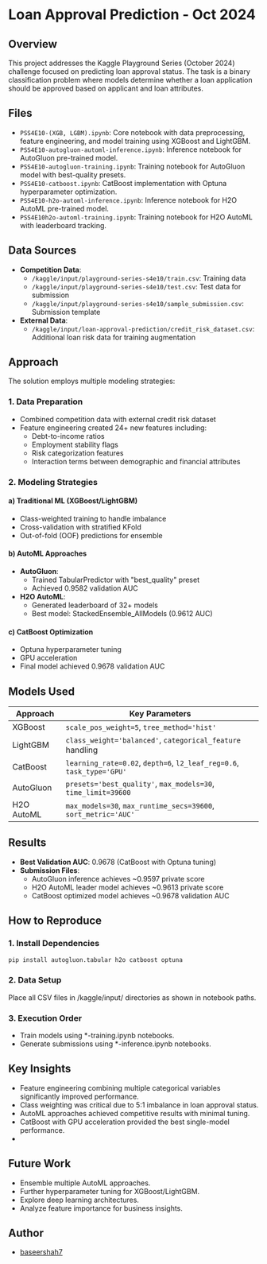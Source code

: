# Loan Approval Prediction - Oct 2024

## Overview
This project addresses the Kaggle Playground Series (October 2024) challenge focused on predicting loan approval status. The task is a binary classification problem where models determine whether a loan application should be approved based on applicant and loan attributes.

## Files
- `PSS4E10-(XGB, LGBM).ipynb`: Core notebook with data preprocessing, feature engineering, and model training using XGBoost and LightGBM.
- `PSS4E10-autogluon-automl-inference.ipynb`: Inference notebook for AutoGluon pre-trained model.
- `PSS4E10-autogluon-training.ipynb`: Training notebook for AutoGluon model with best-quality presets.
- `PSS4E10-catboost.ipynb`: CatBoost implementation with Optuna hyperparameter optimization.
- `PSS4E10-h2o-automl-inference.ipynb`: Inference notebook for H2O AutoML pre-trained model.
- `PSS4E10h2o-automl-training.ipynb`: Training notebook for H2O AutoML with leaderboard tracking.

## Data Sources
- **Competition Data**:
  - `/kaggle/input/playground-series-s4e10/train.csv`: Training data
  - `/kaggle/input/playground-series-s4e10/test.csv`: Test data for submission
  - `/kaggle/input/playground-series-s4e10/sample_submission.csv`: Submission template
- **External Data**:
  - `/kaggle/input/loan-approval-prediction/credit_risk_dataset.csv`: Additional loan risk data for training augmentation

## Approach
The solution employs multiple modeling strategies:

### 1. Data Preparation
- Combined competition data with external credit risk dataset
- Feature engineering created 24+ new features including:
  - Debt-to-income ratios
  - Employment stability flags
  - Risk categorization features
  - Interaction terms between demographic and financial attributes

### 2. Modeling Strategies
#### a) Traditional ML (XGBoost/LightGBM)
- Class-weighted training to handle imbalance
- Cross-validation with stratified KFold
- Out-of-fold (OOF) predictions for ensemble

#### b) AutoML Approaches
- **AutoGluon**:
  - Trained TabularPredictor with "best_quality" preset
  - Achieved 0.9582 validation AUC
- **H2O AutoML**:
  - Generated leaderboard of 32+ models
  - Best model: StackedEnsemble_AllModels (0.9612 AUC)

#### c) CatBoost Optimization
- Optuna hyperparameter tuning
- GPU acceleration
- Final model achieved 0.9678 validation AUC

## Models Used
| Approach          | Key Parameters                                                                 |
|-------------------|--------------------------------------------------------------------------------|
| XGBoost           | `scale_pos_weight=5`, `tree_method='hist'`                                     |
| LightGBM          | `class_weight='balanced'`, `categorical_feature` handling                     |
| CatBoost          | `learning_rate=0.02`, `depth=6`, `l2_leaf_reg=0.6`, `task_type='GPU'`         |
| AutoGluon         | `presets='best_quality'`, `max_models=30`, `time_limit=39600`                  |
| H2O AutoML        | `max_models=30`, `max_runtime_secs=39600`, `sort_metric='AUC'`                |

## Results
- **Best Validation AUC**: 0.9678 (CatBoost with Optuna tuning)
- **Submission Files**:
  - AutoGluon inference achieves ~0.9597 private score
  - H2O AutoML leader model achieves ~0.9613 private score
  - CatBoost optimized model achieves ~0.9678 validation AUC

## How to Reproduce
### 1. Install Dependencies
```bash
pip install autogluon.tabular h2o catboost optuna
```
### 2. Data Setup
Place all CSV files in /kaggle/input/ directories as shown in notebook paths.

### 3. Execution Order
- Train models using *-training.ipynb notebooks.
- Generate submissions using *-inference.ipynb notebooks.
  
## Key Insights
- Feature engineering combining multiple categorical variables significantly improved performance.
- Class weighting was critical due to 5:1 imbalance in loan approval status.
- AutoML approaches achieved competitive results with minimal tuning.
- CatBoost with GPU acceleration provided the best single-model performance.
- 
## Future Work
- Ensemble multiple AutoML approaches.
- Further hyperparameter tuning for XGBoost/LightGBM.
- Explore deep learning architectures.
- Analyze feature importance for business insights.
  
## Author
- [baseershah7](https://github.com/baseershah7)
